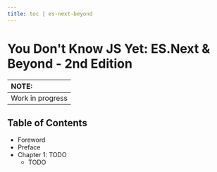 ```yaml
---
title: toc | es-next-beyond
---
```

# You Don't Know JS Yet: ES.Next & Beyond - 2nd Edition

| NOTE: |
| :--- |
| Work in progress |

## Table of Contents

* Foreword
* Preface
* Chapter 1: TODO
    * TODO
